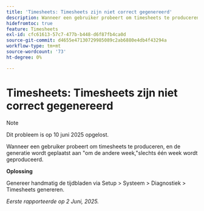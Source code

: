 ```yaml
---
title: 'Timesheets: Timesheets zijn niet correct gegenereerd'
description: Wanneer een gebruiker probeert om timesheets te produceren, en de generatie wordt geplaatst aan om de andere week, slechts één week wordt geproduceerd.
hidefromtoc: true
feature: Timesheets
exl-id: cfc61613-57c7-477b-b448-d6f87fb4ca0d
source-git-commit: d4655e47130729985089c2ab6880e4db4f43294a
workflow-type: tm+mt
source-wordcount: '73'
ht-degree: 0%

---
```


# Timesheets: Timesheets zijn niet correct gegenereerd

>[!NOTE]
>
>Dit probleem is op 10 juni 2025 opgelost.

Wanneer een gebruiker probeert om timesheets te produceren, en de generatie wordt geplaatst aan &quot;om de andere week,&quot;slechts één week wordt geproduceerd.

**Oplossing**

Genereer handmatig de tijdbladen via Setup > Systeem > Diagnostiek > Timesheets genereren.

_Eerste rapporteerde op 2 Juni, 2025._
